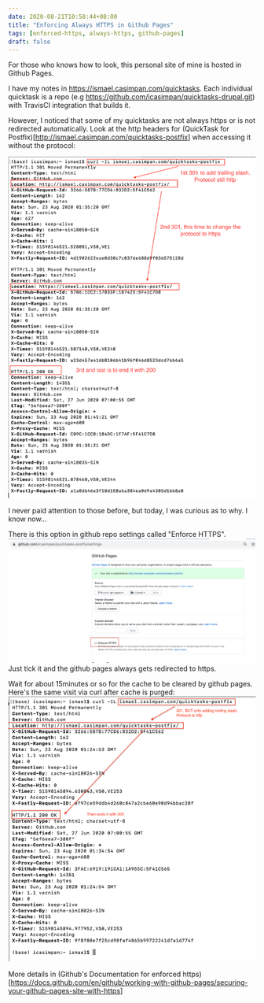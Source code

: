 ```yaml
--- 
date: 2020-08-21T10:58:44+08:00
title: "Enforcing Always HTTPS in Github Pages"
tags: [enforced-https, always-https, github-pages]
draft: false
--- 
```


For those who knows how to look, this personal site of mine is hosted in Github Pages.

I have my notes in https://ismael.casimpan.com/quicktasks. Each individual quicktask is a repo (e.g https://github.com/icasimpan/quicktasks-drupal.git) with TravisCI integration that builds it.

However, I noticed that some of my quicktasks are not always https or is not redirected automatically.
Look at the http headers for (QuickTask for Postfix)[http://ismael.casimpan.com/quicktasks-postfix] when accessing it without the protocol:

![Visit Quicktask Postfix without protocol - before enforced https](/images/githubpage_after_enforcedhttps.png)

I never paid attention to those before, but today, I was curious as to why. I know now...

There is this option in github repo settings called "Enforce HTTPS".
![Settings to Enforce HTTPS](/images/githubpages_setting_enforcedhttps.png)
Just tick it and the github pages always gets redirected to https.

Wait for about 15minutes or so for the cache to be cleared by github pages. Here's the same visit via curl after cache is purged:
![Visit Quicktask Postfix without protocol - after enforced https ](/images/githubpage_no_enforcedhttps.png)

More details in (Github's Documentation for enforced https)[https://docs.github.com/en/github/working-with-github-pages/securing-your-github-pages-site-with-https]
